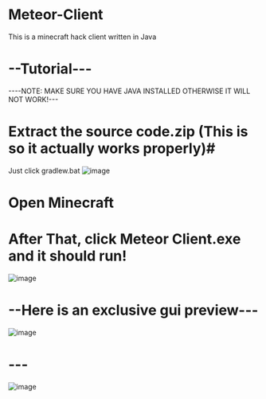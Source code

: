 # Meteor-Client
This is a minecraft hack client written in Java 
# --Tutorial---
----NOTE: MAKE SURE YOU HAVE JAVA INSTALLED OTHERWISE IT WILL NOT WORK!---
# Extract the source code.zip (This is so it actually works properly)#
Just click gradlew.bat
![image](https://github.com/elixrbyte/Meteor-Client/assets/142576551/3c629853-eb51-4ce8-a0e4-fe1e507def0c)
# Open Minecraft
# After That, click Meteor Client.exe and it should run!
![image](https://github.com/elixrbyte/Meteor-Client/assets/142576551/27d45aa9-aa41-4575-9fd9-25d07359e9db)
# --Here is an exclusive gui preview---
![image](https://github.com/elixrbyte/Meteor-Client/assets/142576551/c015f3b2-2628-4969-9032-91aefc1e6591)
# ---
![image](https://github.com/elixrbyte/Meteor-Client/assets/142576551/69a1161a-58ba-4b66-9af6-a666f00120c2)
